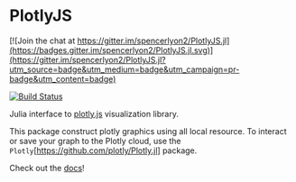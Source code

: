 # PlotlyJS

[![Join the chat at https://gitter.im/spencerlyon2/PlotlyJS.jl](https://badges.gitter.im/spencerlyon2/PlotlyJS.jl.svg)](https://gitter.im/spencerlyon2/PlotlyJS.jl?utm_source=badge&utm_medium=badge&utm_campaign=pr-badge&utm_content=badge)

[![Build Status](https://travis-ci.org/spencerlyon2/PlotlyJS.jl.svg?branch=master)](https://travis-ci.org/spencerlyon2/PlotlyJS.jl)

Julia interface to [plotly.js][_plotlyjs] visualization library.

This package construct plotly graphics using all local resource. To interact or save your graph to the Plotly cloud, use the  `Plotly`[https://github.com/plotly/Plotly.jl] package.

Check out the [docs](http://spencerlyon.com/PlotlyJS.jl/)!



[_plotlyjs]: https://plot.ly/javascript
